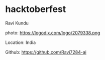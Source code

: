 # hacktoberfest
Ravi Kundu

photo: https://logodix.com/logo/2079338.png

Location: India

Github: https://github.com/Ravi7284-ai
